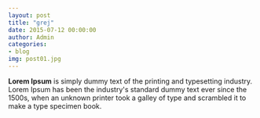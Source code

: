 ```yaml
---
layout: post
title: "grej"
date: 2015-07-12 00:00:00
author: Admin
categories: 
- blog
img: post01.jpg
---
```


<b>Lorem Ipsum</b> is simply dummy text of the printing and typesetting industry. Lorem Ipsum has been the industry's standard dummy text ever since the 1500s, when an unknown printer took a galley of type and scrambled it to make a type specimen book.

